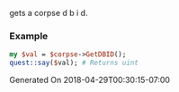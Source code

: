 gets a corpse d b i d.
### Example

```perl
my $val = $corpse->GetDBID();
quest::say($val); # Returns uint
```


Generated On 2018-04-29T00:30:15-07:00